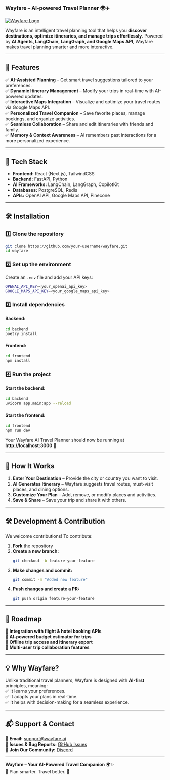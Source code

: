 ### **Wayfare – AI-powered Travel Planner** 🌍✈️

[![Wayfare Logo](https://your-logo-url.com)](https://your-project-url.com)  

Wayfare is an intelligent travel planning tool that helps you **discover destinations, optimize itineraries, and manage trips effortlessly**. Powered by **AI Agents, LangChain, LangGraph, and Google Maps API**, Wayfare makes travel planning smarter and more interactive.  

---

## 🚀 **Features**
✅ **AI-Assisted Planning** – Get smart travel suggestions tailored to your preferences.  
✅ **Dynamic Itinerary Management** – Modify your trips in real-time with AI-powered updates.  
✅ **Interactive Maps Integration** – Visualize and optimize your travel routes via Google Maps API.  
✅ **Personalized Travel Companion** – Save favorite places, manage bookings, and organize activities.  
✅ **Seamless Collaboration** – Share and edit itineraries with friends and family.  
✅ **Memory & Context Awareness** – AI remembers past interactions for a more personalized experience.  

---

## 🎯 **Tech Stack**
- **Frontend:** React (Next.js), TailwindCSS  
- **Backend:** FastAPI, Python  
- **AI Frameworks:** LangChain, LangGraph, CopilotKit  
- **Databases:** PostgreSQL, Redis  
- **APIs:** OpenAI API, Google Maps API, Pinecone  

---

## 🛠 **Installation**
### **1️⃣ Clone the repository**
```bash
git clone https://github.com/your-username/wayfare.git
cd wayfare
```

### **2️⃣ Set up the environment**
Create an `.env` file and add your API keys:
```bash
OPENAI_API_KEY=<your_openai_api_key>
GOOGLE_MAPS_API_KEY=<your_google_maps_api_key>
```

### **3️⃣ Install dependencies**
#### Backend:
```bash
cd backend
poetry install
```
#### Frontend:
```bash
cd frontend
npm install
```

### **4️⃣ Run the project**
#### Start the backend:
```bash
cd backend
uvicorn app.main:app --reload
```
#### Start the frontend:
```bash
cd frontend
npm run dev
```
Your Wayfare AI Travel Planner should now be running at **http://localhost:3000** 🎉

---

## 🤖 **How It Works**
1. **Enter Your Destination** – Provide the city or country you want to visit.  
2. **AI Generates Itinerary** – Wayfare suggests travel routes, must-visit places, and dining options.  
3. **Customize Your Plan** – Add, remove, or modify places and activities.  
4. **Save & Share** – Save your trip and share it with others.  

---

## 🛠 **Development & Contribution**
We welcome contributions! To contribute:  
1. **Fork** the repository  
2. **Create a new branch:**  
   ```bash
   git checkout -b feature-your-feature
   ```
3. **Make changes and commit:**  
   ```bash
   git commit -m "Added new feature"
   ```
4. **Push changes and create a PR:**  
   ```bash
   git push origin feature-your-feature
   ```

---

## 📖 **Roadmap**
🔹 **Integration with flight & hotel booking APIs**  
🔹 **AI-powered budget estimator for trips**  
🔹 **Offline trip access and itinerary export**  
🔹 **Multi-user trip collaboration features**  

---

## 💡 **Why Wayfare?**
Unlike traditional travel planners, Wayfare is designed with **AI-first** principles, meaning:  
✅ It learns your preferences.  
✅ It adapts your plans in real-time.  
✅ It helps with decision-making for a seamless experience.  

---

## 📬 **Support & Contact**
📧 **Email:** support@wayfare.ai  
📌 **Issues & Bug Reports:** [GitHub Issues](https://github.com/your-username/wayfare/issues)  
💬 **Join Our Community:** [Discord](https://discord.gg/wayfare)  

---

**Wayfare – Your AI-Powered Travel Companion** 🌍✨  
🚀 Plan smarter. Travel better. 🚀